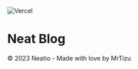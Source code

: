 ![Vercel](https://img.shields.io/badge/Vercel-000000?style=for-the-badge&logo=vercel&logoColor=white)

# Neat Blog

© 2023 Neatio - Made with love by MrTizu